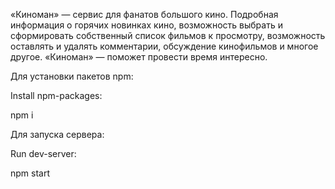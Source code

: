 «Киноман» — сервис для фанатов большого кино. Подробная информация о горячих новинках кино, возможность выбрать и сформировать собственный список фильмов к просмотру, возможность оставлять и удалять комментарии, обсуждение кинофильмов и многое другое. «Киноман» — поможет провести время интересно.


Для установки пакетов npm:

Install npm-packages:

npm i

Для запуска сервера:

Run dev-server:

npm start

